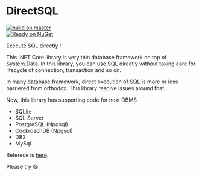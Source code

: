 # DirectSQL
[![build on master](https://7k8m.visualstudio.com/DirectSQL/_apis/build/status/DirectSQL-.NET-CI)](https://7k8m.visualstudio.com/DirectSQL/_build?definitionId=1)<br/>
[![Ready on NuGet](https://img.shields.io/nuget/v/DirectSQL.svg?style=flat)](http://NuGet.org/packages/DirectSQL/)

Execute SQL directly !

This .NET Core library is very thin database framework on top of System.Data.
In this library, you can use SQL directly without taking care for lifecycle of connection, transaction and so on.

In many database framework, direct execution of SQL is more or less barriered from orthodox.
This library resolve issues around that.

Now, this library has supporting code for next DBMS
* SQLite
* SQL Server
* PostgreSQL (Npgsql)
* CockroachDB (Npgsql)
* DB2
* MySql

Referece is [here](https://7k8m.github.io/DirectSQL.Document/doc/api/index.html).

Please try :smile:.
